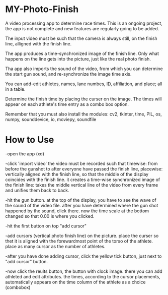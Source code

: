 # MY-Photo-Finish
A video processing app to determine race times.
This is an ongoing project, the app is not complete and new features are regularly going to be added.


The input video must be such that the camera is always still, on the finish line, alligned with the finish line.

The app produces a time-synchronized image of the finish line. Only what happens on the line gets into the picture, just like the real photo finish.

Tha app also imports the sound of the video, from which you can determine the start gun sound, and re-synchronize the image time axis.

You can add-edit athletes, names, lane numbes, ID, affiliation, and place; all in a table.

Determine the finish time by placing the curser on the image. The times will appear on each athlete's time entry as a combo box option.

Remember that you must also install the modules: cv2, tkinter, time, PIL, os, numpy, sounddevice, io, moviepy, soundfile

# How to Use

-open the app (xd)

-click 'import video'
  the video must be recorded such that timewise: from before the gunshot to after everyone have passed the finish line, placewise: vertically aligned with the finish line, so that the middle of the display coincides with the finish line.
  it creates a time-wise synchronized image of the finish line: takes the middle vertical line of the video from every frame and unifies them back to back.

-hit the gun button. at the top of the display, you have to see the wave of the sound of the video file. after you have determined where the gun shot happened by the sound, click there. now the time scale at the bottom changed so that 0.00 is where you clicked.

-hit the first button on top "add cursor"

-add cursors (vertical photo finish line) on the picture. place the curser so thet it is aligned with the forewardmost point of the torso of the athlete. place as many cursor as the number of athletes.

-after you have done adding cursor, click the yellow tick button, just next to "add cursor" button.

-now click the reults button, the button with clock image. there you can add athleted and edit attributes. the times, according to the cursor placements, automatically appears on the time column of the athlete as a choice (combobox)
